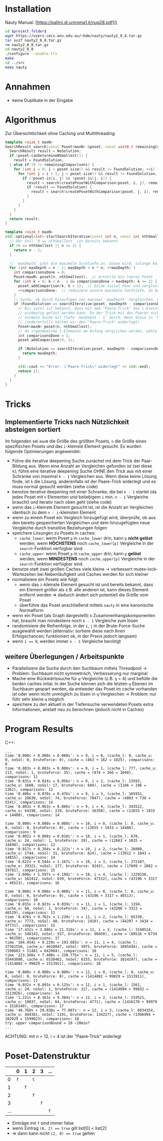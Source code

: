 # Installation
Nauty Manual: [https://pallini.di.uniroma1.it/nug28.pdf]()
```sh
cd $project_folder$
wget https://users.cecs.anu.edu.au/~bdm/nauty/nauty2_8_8.tar.gz
tar xvzf nauty2_8_8.tar.gz
rm nauty2_8_8.tar.gz
cd nauty2_8_8
./configure --enable-tls
make
cd ../src
make nauty
```

# Annahmen
- keine Duplikate in der Eingabe

# Algorithmus
Zur Übersichtlichkeit ohne Caching und Multithreading:
```cpp
template <size_t maxN>
SearchResult search(const Poset<maxN> &poset, const uint8_t remainingComparisons) {
  SearchResult result = NoSolution;
  if (poset.canDetermineNSmallest()) {
    result = FoundSolution;
  } else if (0 != remainingComparisons) {
    for (int i = 0; i < poset.size() && result != FoundSolution; ++i) {
      for (int j = i + 1; j < poset.size() && result != FoundSolution; ++j) {
        if (!poset.is(i, j) && !poset.is(j, i)) {
          result = search(createPosetWithComparison(poset, i, j), remainingComparisons - 1);
          if (result == FoundSolution) {
            result = search(createPosetWithComparison(poset, j, i), remainingComparisons - 1);
          }
        }
      }
    }
  }
  return result;
}

template <size_t maxN>
std::optional<int> startSearchIterative(const int n, const int nthSmallest) {
  // Der Fall `0 == nthSmallest` ist bereits bekannt
  if (0 == nthSmallest || n <= 2) {
    return n - 1;
  }

  // `maxDepth` gibt die maximale Suchtiefe an. Diese wird, solange kein Ergebnis gefunden wurde, iterativ erhöht
  for (int maxDepth = n - 1; maxDepth < n * n; ++maxDepth) {
    int comparisonsDone = 0;
    Poset<maxN> poset{n, nthSmallest};  // erstelle ein leeres Poset
    for (int k = 0; k < n - 1 && comparisonsDone < maxDepth; k += 2) {
      poset.addComparison(k, k + 1);  // bilde inital Paar und vergleiche diese
      ++comparisonsDone;  // reduziere unsere maximale Suchtiefe, da bereits ein Vergleich durchgeführt wurde
    }
    // Suche, ob durch hinzufügen von maximal `maxDepth` Vergleichen, das Poset gelöst werden kann
    if (FoundSolution == searchIterative(poset, maxDepth - comparisonsDone)) {
      // Bis jetzt ist bekannt, dass mit dem "Paare-Trick" das i-kleinste Element in dem Poset in `maxDepth`-Schritten
      // eindeutig gelöst werden kann. Da der Trick mit den Paaren nicht bewiesen ist, führe anschließend noch eine
      // normale Suche mit Tiefe `maxDepth - 1` durch. Wenn diese in `NoSolution` resultiert, ist die Lösung gefunden
      // (anderenfalls hätten wir den "Paare-Trick" widerlegt)
      Poset<maxN> poset{n, nthSmallest};
      // da irgendwelche 2 Elemente am Anfang verglichen werden, wähle o.B.d.A `0` und `1`
      int comparisonsDone = 1;
      poset.addComparison(0, 1);

      if (NoSolution == searchIterative(poset, maxDepth - comparisonsDone - 1)) {
        return maxDepth;
      }

      std::cout << "Error: \"Paare-Trick\" widerlegt" << std::endl;
      return {};
    }
  }
}
```

# Tricks
## Implementierte Tricks nach Nützlichkeit absteigen sortiert
Im folgenden sei `maxN` die Größe des größten Posets, `n` die Größe eines spezifischen Posets und das `i`-kleinste Element gesucht. Es wurden folgende Optimierungen angewendet:
- Führe die iterative deepening Suche zunächst mit dem Trick der Paar-Bildung aus. Wenn eine Anzahl an Vergleichen gefunden ist (sei diese `k`), führe eine iterative deepening Suche OHNE den Trick aus mit einer Schranke von maximal `k - 1` Vergleichen aus. Wenn diese keine Lösung finde, ist `k` die Lösung, anderenfalls ist der Paare-Trick widerlegt und es muss normal gesucht werden (siehe code)
- benutze iterative deepening mit einer Schranke, die bei `n - 1` startet (da jedes Poset mit `n` Elementen und beliebigem `i` min. `n - 1` Vergleiche braucht) und iterativ nach oben geht (siehe code)
- wenn das `i`-kleinste Element gesucht ist, ist die Anzahl an Vergleichen identisch zu dem `n - i`-kleinsten Element
- wenn zu einem Poset ein Vergleich hinzugefügt wird, überprüfe, ob aus den bereits gespeicherten Vergleichen und dem hinzugefügten neue Vergleiche durch transitive Beziehungen folgen
- speichere Lösungen zu Posets in caches:
  - `cache_lower`: wenn Poset `p` in `cache_lower` drin, kann `p` **nicht gelöst** werden, wenn **HÖCHSTENS** noch `cache_lower[p]` Vergleiche in der `search`-Funktion verfügbar sind.
  - `cache_upper`: wenn Poset `p` in `cache_upper` drin, kann `p` **gelöst** werden, wenn **MINDESTENS** noch `cache_upper[p]` Vergleiche in der `search`-Funktion verfügbar sind.
- benutze statt zwei großen Caches viele kleine -> verbessert mutex-lock-Wartezeiten bei Nebenläufigkeit und Caches werden für sich kleiner
- normalisiere ein Posets wie folgt:
  - wenn das `i`-kleinste Element gesucht ist und bereits bekannt, dass ein Element größer als z.B. alle anderen ist, kann dieses Element entfernt werden => dadurch ändert sich potentiell die Größe vom Poset
  - überführe das Poset anschließend mittels `nauty` in eine kanonische Normalform
- wenn ein Poset (als Graph dargestellt) `k` Zusammenhangskomponenten hat, braucht man mindestens noch `k - 1` Vergleiche zum lösen
- randomisiere die Reihenfolge, in der `i`, `j` in der Brute-Force-Suche ausgewählt werden (alternativ: sortiere diese nach Ihren Erfolgschancen; funktioniert ok, in der Praxis jedoch langsam)
- wenn `i == 0`, werden immer `n - 1` Vergleiche benötigt

## weitere Überlegungen / Arbeitspunkte
- Parallelisiere die Suche durch den Suchbaum mittels Threadpool -> Problem: Suchbaum nicht symmetrisch, Verbesserung nur marginal
- Mache eine Rückwärtssuche für `q`-Vergleiche (z.B. `q` = 4) und befülle die beiden caches inital. In der Suche können sich die letzten `q` Ebenen im Suchbaum gespart werden, da entweder das Poset im cache vorhanden ist oder wenn nicht unmöglich zu lösen in `q`-Vergleichen -> Problem: nur führ sehr kleine `q` möglich
- speichere zu den aktuell in der Tiefensuche verwendeten Posets extra Informationen, anstatt neu zu berechnen (jedoch nicht in Caches)

# Program Results
C++:
```
...
time '0.000s + 0.000s = 0.000s': n = 9, i = 0, (cache_l: 0, cache_u: 0, noSol: 0, bruteForce: 0), cache = (863 + 162 = 1025), comparisons: 8
time '0.003s + 0.003s = 0.006s': n = 9, i = 1, (cache_l: 777, cache_u: 113, noSol: 1, bruteForce: 35), cache = (874 + 166 = 1040), comparisons: 11
time '0.031s + 0.024s = 0.056s': n = 9, i = 2, (cache_l: 13593, cache_u: 1680, noSol: 17, bruteForce: 604), cache = (1166 + 196 = 1362), comparisons: 12
time '0.406s + 0.070s = 0.476s': n = 9, i = 3, (cache_l: 165951, cache_u: 28630, noSol: 74, bruteForce: 7847), cache = (4803 + 738 = 5541), comparisons: 14
time '0.803s + 0.063s = 0.866s': n = 9, i = 4, (cache_l: 343522, cache_u: 64198, noSol: 219, bruteForce: 16350), cache = (12655 + 1833 = 14488), comparisons: 14

time '0.000s + 0.000s = 0.000s': n = 10, i = 0, (cache_l: 0, cache_u: 0, noSol: 0, bruteForce: 0), cache = (12655 + 1833 = 14488), comparisons: 9
time '0.002s + 0.008s = 0.010s': n = 10, i = 1, (cache_l: 670, cache_u: 24, noSol: 1, bruteForce: 20), cache = (12663 + 1835 = 14498), comparisons: 12
time '0.017s + 0.204s = 0.222s': n = 10, i = 2, (cache_l: 26060, cache_u: 1744, noSol: 31, bruteForce: 824), cache = (13012 + 1843 = 14855), comparisons: 14
time '0.622s + 0.544s = 1.167s': n = 10, i = 3, (cache_l: 272107, cache_u: 29321, noSol: 177, bruteForce: 9243), cache = (17699 + 2082 = 19781), comparisons: 15
time '2.600s + 1.597s = 4.198s': n = 10, i = 4, (cache_l: 1329330, cache_u: 162412, noSol: 839, bruteForce: 47152), cache = (43196 + 3317 = 46513), comparisons: 16

time '0.000s + 0.000s = 0.000s': n = 11, i = 0, (cache_l: 0, cache_u: 0, noSol: 0, bruteForce: 0), cache = (43196 + 3317 = 46513), comparisons: 10
time '0.015s + 0.023s = 0.039s': n = 11, i = 1, (cache_l: 1194, cache_u: 68, noSol: 1, bruteForce: 34), cache = (43206 + 3323 = 46529), comparisons: 13
time '0.476s + 0.762s = 1.238s': n = 11, i = 2, (cache_l: 85330, cache_u: 7773, noSol: 40, bruteForce: 2410), cache = (44297 + 3434 = 47731), comparisons: 15
time '17.432s + 3.886s = 21.319s': n = 11, i = 3, (cache_l: 3140524, cache_u: 348143, noSol: 557, bruteForce: 90450), cache = (89516 + 6734 = 96250), comparisons: 17
time '184.454s + 9.229s = 193.683s': n = 11, i = 4, (cache_l: 37361556, cache_u: 4620047, noSol: 3975, bruteForce: 1085444), cache = (590603 + 51481 = 642084), comparisons: 18
time '223.366s + 7.408s = 230.775s': n = 11, i = 5, (cache_l: 55443680, cache_u: 6538462, noSol: 8155, bruteForce: 1614247), cache = (1414082 + 99829 = 1513911), comparisons: 18

time '0.000s + 0.000s = 0.000s': n = 12, i = 0, (cache_l: 0, cache_u: 0, noSol: 0, bruteForce: 0), cache = (1414082 + 99829 = 1513911), comparisons: 11
time '0.032s + 0.093s = 0.125s': n = 12, i = 1, (cache_l: 1561, cache_u: 24, noSol: 1, bruteForce: 32), cache = (1414094 + 99832 = 1513926), comparisons: 14
time '1.221s + 8.163s = 9.384s': n = 12, i = 2, (cache_l: 219521, cache_u: 19037, noSol: 64, bruteForce: 4771), cache = (1416170 + 99979 = 1516149), comparisons: 17
time '48.769s + 29.038s = 77.807s': n = 12, i = 3, (cache_l: 6034354, cache_u: 444381, noSol: 1191, bruteForce: 134227), cache = (1496994 + 102029 = 1599023), comparisons: 18
try: upper comparisonBound = 20 ~20min?
...
```
ACHTUNG: mit n = 12, i = 4 ist der "Paare-Trick" widerlegt

# Poset-Datenstruktur
|     | 0 | 1 | 2 | 3 | ... |
| -   | - | - | - | - |  -  |
| 0   | `f` |   | `t` |   |     |
| 1   |   | `f` |   |   |     |
| 2   |   |   | `f` |   |     |
| 3   |   |   |   | `f` |     |
| ... |   |   |   |   |  `f`  |

- Einträge mit `f` sind immer false
- wenn Eintrag `(0, 2) == true` gilt list[0] < list[2]
- => dann kann nicht `(2, 0) == true` gelten